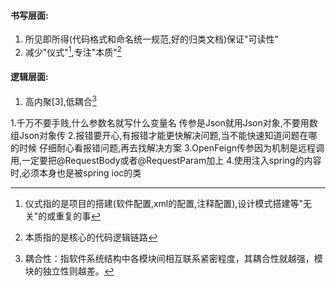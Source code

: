 #### 书写层面:
1. 所见即所得(代码格式和命名统一规范,好的归类文档)保证"可读性"
2. 减少"仪式"[^1],专注"本质"[^2]


#### 逻辑层面:
1. 高内聚[3],低耦合[^4]












[^1]:仪式指的是项目的搭建(软件配置,xml的配置,注释配置),设计模式搭建等"无关"的或重复的事
[^2]:本质指的是核心的代码逻辑链路
[^3]:
[^4]:耦合性：指软件系统结构中各模块间相互联系紧密程度，其耦合性就越强，模块的独立性则越差。
















1.千万不要手贱,什么参数名就写什么变量名 传参是Json就用Json对象,不要用数组Json对象传
2.报错要开心,有报错才能更快解决问题,当不能快速知道问题在哪的时候 仔细耐心看报错问题,再去找解决方案
3.OpenFeign传参因为机制是远程调用,一定要把@RequestBody或者@RequestParam加上
4.使用注入spring的内容时,必须本身也是被spring ioc的类